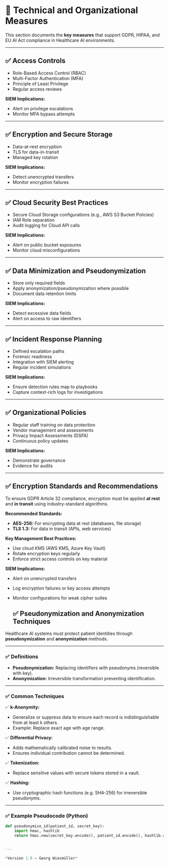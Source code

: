 # 📌 Technical and Organizational Measures

This section documents the **key measures** that support GDPR, HIPAA, and EU AI Act compliance in Healthcare AI environments.

---

## ✅ Access Controls

- Role-Based Access Control (RBAC)
- Multi-Factor Authentication (MFA)
- Principle of Least Privilege
- Regular access reviews

**SIEM Implications:**
- Alert on privilege escalations
- Monitor MFA bypass attempts

---

## ✅ Encryption and Secure Storage

- Data-at-rest encryption
- TLS for data-in-transit
- Managed key rotation

**SIEM Implications:**
- Detect unencrypted transfers
- Monitor encryption failures

---

## ✅ Cloud Security Best Practices

- Secure Cloud Storage configurations (e.g., AWS S3 Bucket Policies)
- IAM Role separation
- Audit logging for Cloud API calls

**SIEM Implications:**
- Alert on public bucket exposures
- Monitor cloud misconfigurations

---

## ✅ Data Minimization and Pseudonymization

- Store only required fields
- Apply anonymization/pseudonymization where possible
- Document data retention limits

**SIEM Implications:**
- Detect excessive data fields
- Alert on access to raw identifiers

---

## ✅ Incident Response Planning

- Defined escalation paths
- Forensic readiness
- Integration with SIEM alerting
- Regular incident simulations

**SIEM Implications:**
- Ensure detection rules map to playbooks
- Capture context-rich logs for investigations

---

## ✅ Organizational Policies

- Regular staff training on data protection
- Vendor management and assessments
- Privacy Impact Assessments (DSFA)
- Continuous policy updates

**SIEM Implications:**
- Demonstrate governance
- Evidence for audits

---

## ✅ Encryption Standards and Recommendations

To ensure GDPR Article 32 compliance, encryption must be applied **at rest** and **in transit** using industry-standard algorithms.

**Recommended Standards:**
- **AES-256:** For encrypting data at rest (databases, file storage)
- **TLS 1.3:** For data in transit (APIs, web services)

**Key Management Best Practices:**
- Use cloud KMS (AWS KMS, Azure Key Vault)
- Rotate encryption keys regularly
- Enforce strict access controls on key material

**SIEM Implications:**
- Alert on unencrypted transfers
- Log encryption failures or key access attempts
- Monitor configurations for weak cipher suites

  ## ✅ Pseudonymization and Anonymization Techniques

Healthcare AI systems must protect patient identities through **pseudonymization** and **anonymization** methods.

---

### ✅ Definitions

- **Pseudonymization:** Replacing identifiers with pseudonyms (reversible with key).
- **Anonymization:** Irreversible transformation preventing identification.

---

### ✅ Common Techniques

✅ **k-Anonymity:**
- Generalize or suppress data to ensure each record is indistinguishable from at least k others.
- Example: Replace exact age with age range.

✅ **Differential Privacy:**
- Adds mathematically calibrated noise to results.
- Ensures individual contribution cannot be determined.

✅ **Tokenization:**
- Replace sensitive values with secure tokens stored in a vault.

✅ **Hashing:**
- Use cryptographic hash functions (e.g. SHA-256) for irreversible pseudonyms.

---

### ✅ Example Pseudocode (Python)

```python
def pseudonymize_id(patient_id, secret_key):
    import hmac, hashlib
    return hmac.new(secret_key.encode(), patient_id.encode(), hashlib.sha256).hexdigest()


---

*Version 1.0 – Georg Wiesmüller*

